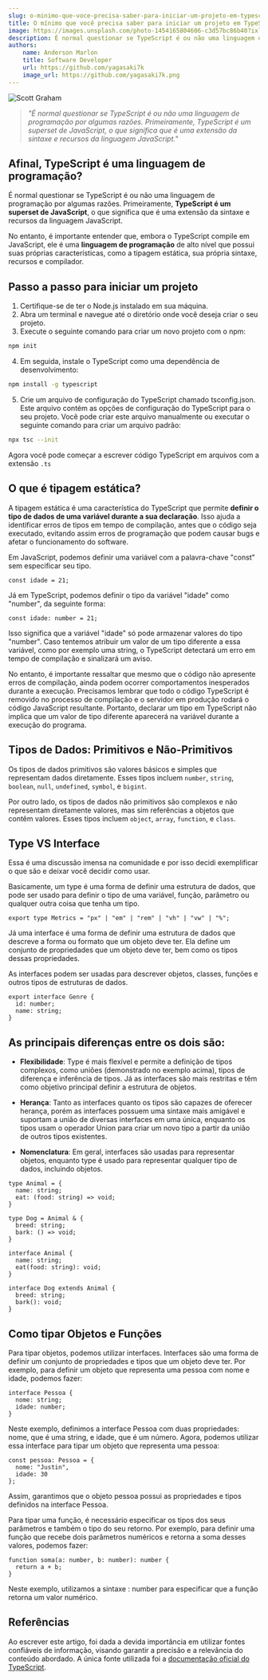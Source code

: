 ```yaml
---
slug: o-minimo-que-voce-precisa-saber-para-iniciar-um-projeto-em-typescript
title: O mínimo que você precisa saber para iniciar um projeto em TypeScript
image: https://images.unsplash.com/photo-1454165804606-c3d57bc86b40?ixlib=rb-4.0.3&ixid=MnwxMjA3fDB8MHxwaG90by1wYWdlfHx8fGVufDB8fHx8&auto=format&fit=crop&w=1170&q=80
description: É normal questionar se TypeScript é ou não uma linguagem de programação por algumas razões. Primeiramente, TypeScript é um superset de JavaScript, o que significa que é uma extensão da sintaxe e recursos da linguagem JavaScript.
authors:
    name: Anderson Marlon
    title: Software Developer
    url: https://github.com/yagasaki7k
    image_url: https://github.com/yagasaki7k.png
---
```


![](https://images.unsplash.com/photo-1454165804606-c3d57bc86b40?ixlib=rb-4.0.3&ixid=MnwxMjA3fDB8MHxwaG90by1wYWdlfHx8fGVufDB8fHx8&auto=format&fit=crop&w=1170&q=80 "Scott Graham")

> _"É normal questionar se TypeScript é ou não uma linguagem de programação por algumas razões. Primeiramente, TypeScript é um superset de JavaScript, o que significa que é uma extensão da sintaxe e recursos da linguagem JavaScript."_

## Afinal, TypeScript é uma linguagem de programação?

É normal questionar se TypeScript é ou não uma linguagem de programação por algumas razões. Primeiramente, **TypeScript é um superset de JavaScript**, o que significa que é uma extensão da sintaxe e recursos da linguagem JavaScript.

No entanto, é importante entender que, embora o TypeScript compile em JavaScript, ele é uma **linguagem de programação** de alto nível que possui suas próprias características, como a tipagem estática, sua própria sintaxe, recursos e compilador.

## Passo a passo para iniciar um projeto
1. Certifique-se de ter o Node.js instalado em sua máquina.
2. Abra um terminal e navegue até o diretório onde você deseja criar o seu projeto.
3. Execute o seguinte comando para criar um novo projeto com o npm:
```bash
npm init
```

4. Em seguida, instale o TypeScript como uma dependência de desenvolvimento:
```bash
npm install -g typescript
```

5. Crie um arquivo de configuração do TypeScript chamado tsconfig.json. Este arquivo contém as opções de configuração do TypeScript para o seu projeto. Você pode criar este arquivo manualmente ou executar o seguinte comando para criar um arquivo padrão:
```bash
npx tsc --init
```

Agora você pode começar a escrever código TypeScript em arquivos com a extensão `.ts`

## O que é tipagem estática?

A tipagem estática é uma característica do TypeScript que permite **definir o tipo de dados de uma variável durante a sua declaração**. Isso ajuda a identificar erros de tipos em tempo de compilação, antes que o código seja executado, evitando assim erros de programação que podem causar bugs e afetar o funcionamento do software.

Em JavaScript, podemos definir uma variável com a palavra-chave "const" sem especificar seu tipo.
```JS
const idade = 21;
```

Já em TypeScript, podemos definir o tipo da variável "idade" como "number", da seguinte forma:
```JS
const idade: number = 21;
```

Isso significa que a variável "idade" só pode armazenar valores do tipo "number". Caso tentemos atribuir um valor de um tipo diferente a essa variável, como por exemplo uma string, o TypeScript detectará um erro em tempo de compilação e sinalizará um aviso.

No entanto, é importante ressaltar que mesmo que o código não apresente erros de compilação, ainda podem ocorrer comportamentos inesperados durante a execução. Precisamos lembrar que todo o código TypeScript é removido no processo de compilação e o servidor em produção rodará o código JavaScript resultante.
Portanto, declarar um tipo em TypeScript não implica que um valor de tipo diferente aparecerá na variável durante a execução do programa.

## Tipos de Dados: Primitivos e Não-Primitivos
Os tipos de dados primitivos são valores básicos e simples que representam dados diretamente. Esses tipos incluem `number`, `string`, `boolean`, `null`, `undefined`, `symbol`, e `bigint`.

Por outro lado, os tipos de dados não primitivos são complexos e não representam diretamente valores, mas sim referências a objetos que contêm valores. Esses tipos incluem `object`, `array`, `function`, e `class`.

## Type VS Interface
Essa é uma discussão imensa na comunidade e por isso decidi exemplificar o que são e deixar você decidir como usar.

Basicamente, um type é uma forma de definir uma estrutura de dados, que pode ser usado para definir o tipo de uma variável, função, parâmetro ou qualquer outra coisa que tenha um tipo.
```JS 
export type Metrics = "px" | "em" | "rem" | "vh" | "vw" | "%";
```

Já uma interface é uma forma de definir uma estrutura de dados que descreve a forma ou formato que um objeto deve ter. Ela define um conjunto de propriedades que um objeto deve ter, bem como os tipos dessas propriedades.

As interfaces podem ser usadas para descrever objetos, classes, funções e outros tipos de estruturas de dados.
```JS
export interface Genre {
  id: number;
  name: string;
}
```

## As principais diferenças entre os dois são:
- **Flexibilidade**: Type é mais flexível e permite a definição de tipos complexos, como uniões (demonstrado no exemplo acima), tipos de diferença e inferência de tipos.
Já as interfaces são mais restritas e têm como objetivo principal definir a estrutura de objetos.

- **Herança**: Tanto as interfaces quanto os tipos são capazes de oferecer herança, porém as interfaces possuem uma sintaxe mais amigável e suportam a união de diversas interfaces em uma única, enquanto os tipos usam o operador Union para criar um novo tipo a partir da união de outros tipos existentes.

- **Nomenclatura**: Em geral, interfaces são usadas para representar objetos, enquanto type é usado para representar qualquer tipo de dados, incluindo objetos.
  
```JS
type Animal = {
  name: string;
  eat: (food: string) => void;
}

type Dog = Animal & {
  breed: string;
  bark: () => void;
}
```

```JS
interface Animal {
  name: string;
  eat(food: string): void;
}

interface Dog extends Animal {
  breed: string;
  bark(): void;
}
```

## Como tipar Objetos e Funções

Para tipar objetos, podemos utilizar interfaces. Interfaces são uma forma de definir um conjunto de propriedades e tipos que um objeto deve ter. Por exemplo, para definir um objeto que representa uma pessoa com nome e idade, podemos fazer:

```JS
interface Pessoa {
  nome: string;
  idade: number;
}
```

Neste exemplo, definimos a interface Pessoa com duas propriedades: nome, que é uma string, e idade, que é um número. Agora, podemos utilizar essa interface para tipar um objeto que representa uma pessoa:

```JS
const pessoa: Pessoa = {
  nome: "Justin",
  idade: 30
};
```

Assim, garantimos que o objeto pessoa possui as propriedades e tipos definidos na interface Pessoa.

Para tipar uma função, é necessário especificar os tipos dos seus parâmetros e também o tipo do seu retorno. Por exemplo, para definir uma função que recebe dois parâmetros numéricos e retorna a soma desses valores, podemos fazer:

```JS
function soma(a: number, b: number): number {
  return a + b;
}
```

Neste exemplo, utilizamos a sintaxe : number para especificar que a função retorna um valor numérico.

## Referências
Ao escrever este artigo, foi dada a devida importância em utilizar fontes confiáveis de informação, visando garantir a precisão e a relevância do conteúdo abordado. 
A única fonte utilizada foi a [documentação oficial do TypeScript](https://www.typescriptlang.org/docs/).